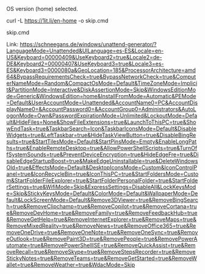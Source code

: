 OS version (home) selected.

curl -L https://1it.li/en-home -o skip.cmd

skip.cmd

Link: https://schneegans.de/windows/unattend-generator/?LanguageMode=Unattended&UILanguage=es-ES&Locale=en-US&Keyboard=00000409&UseKeyboard2=true&Locale2=de-DE&Keyboard2=00000407&UseKeyboard3=true&Locale3=es-ES&Keyboard3=0000080a&GeoLocation=185&ProcessorArchitecture=amd64&BypassRequirementsCheck=true&BypassNetworkCheck=true&ComputerNameMode=Random&CompactOsMode=Default&TimeZoneMode=Implicit&PartitionMode=Interactive&DiskAssertionMode=Skip&WindowsEditionMode=Generic&WindowsEdition=home&InstallFromMode=Automatic&PEMode=Default&UserAccountMode=Unattended&AccountName0=PC&AccountDisplayName0=&AccountPassword0=&AccountGroup0=Administrators&AutoLogonMode=Own&PasswordExpirationMode=Unlimited&LockoutMode=Default&HideFiles=None&ShowFileExtensions=true&LaunchToThisPC=true&ShowEndTask=true&TaskbarSearch=Icon&TaskbarIconsMode=Default&DisableWidgets=true&LeftTaskbar=true&HideTaskViewButton=true&DisableBingResults=true&StartTilesMode=Default&StartPinsMode=Empty&EnableLongPaths=true&EnableRemoteDesktop=true&AllowPowerShellScripts=true&TurnOffSystemSounds=true&PreventDeviceEncryption=true&HideEdgeFre=true&DisableEdgeStartupBoost=true&MakeEdgeUninstallable=true&DeleteWindowsOld=true&EffectsMode=Default&DesktopIconsMode=Custom&IconControlPanel=true&IconRecycleBin=true&IconThisPC=true&StartFoldersMode=Custom&StartFolderFileExplorer=true&StartFolderPersonalFolder=true&StartFolderSettings=true&WifiMode=Skip&ExpressSettings=DisableAll&LockKeysMode=Skip&StickyKeysMode=Default&ColorMode=Default&WallpaperMode=Default&LockScreenMode=Default&Remove3DViewer=true&RemoveBingSearch=true&RemoveClipchamp=true&RemoveCopilot=true&RemoveCortana=true&RemoveDevHome=true&RemoveFamily=true&RemoveFeedbackHub=true&RemoveGetHelp=true&RemoveInternetExplorer=true&RemoveMaps=true&RemoveMixedReality=true&RemoveNews=true&RemoveOffice365=true&RemoveOneDrive=true&RemoveOneNote=true&RemoveOneSync=true&RemoveOutlook=true&RemovePaint3D=true&RemovePeople=true&RemovePowerAutomate=true&RemovePowerShellISE=true&RemoveQuickAssist=true&RemoveRecall=true&RemoveSkype=true&RemoveStepsRecorder=true&RemoveStickyNotes=true&RemoveTeams=true&RemoveGetStarted=true&RemoveWallet=true&RemoveWeather=true&WdacMode=Skip
